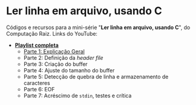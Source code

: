# Ler linha em arquivo, usando C

Códigos e recursos para a mini-série "**Ler linha em arquivo, usando C**", do
Computação Raiz. Links do YouTube:

* [**Playlist
  completa**](https://www.youtube.com/playlist?list=PLk3bkShxC-bD8NCdZroykkAc_oQIx7vD_)
  * [Parte 1: Explicação Geral](https://www.youtube.com/watch?v=nRVotn_urqU)
  * Parte 2: Definição da *header file*
  * Parte 3: Criação do buffer
  * Parte 4: Ajuste do tamanho do buffer
  * Parte 5: Detecção de quebra de linha e armazenamento de caracteres
  * Parte 6: EOF
  * Parte 7: Acréscimo de `stdin`, testes e crítica
